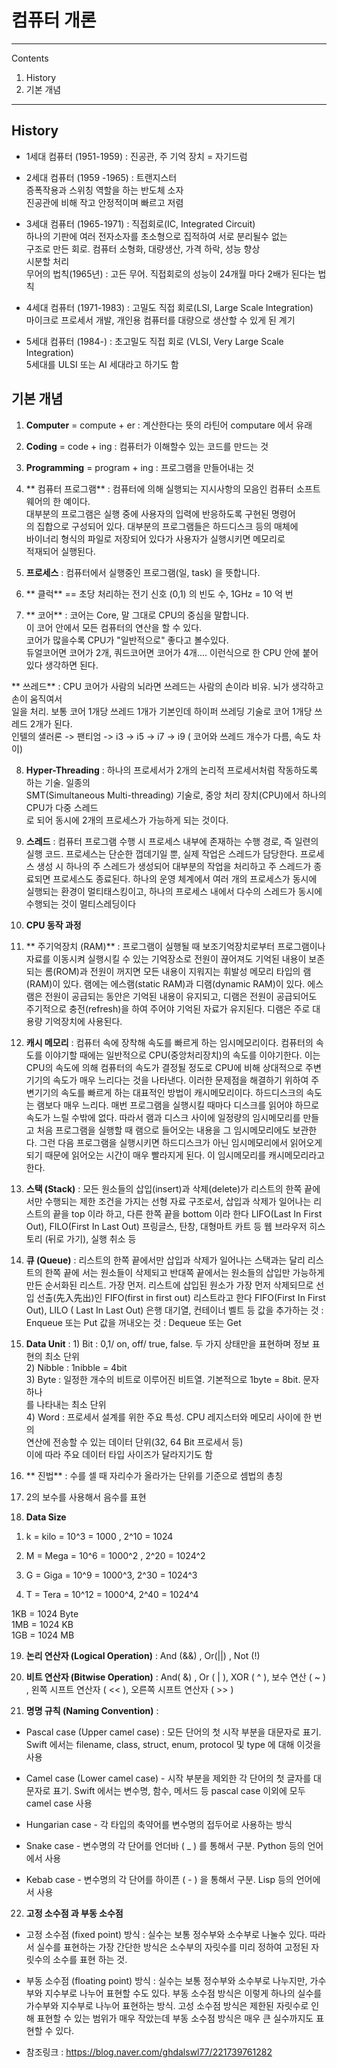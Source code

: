 # 컴퓨터 개론   

---

Contents    
1. History   
2. 기본 개념   

---   

## History   

- 1세대 컴퓨터 (1951-1959) : 진공관, 주 기억 장치 = 자기드럼     

- 2세대 컴퓨터 (1959 -1965) : 트랜지스터      
			      증폭작용과 스위칭 역할을 하는 반도체 소자   
			      진공관에 비해 작고 안정적이며 빠르고 저렴    

- 3세대 컴퓨터 (1965-1971) : 직접회로(IC, Integrated Circuit)    
			     하나의 기판에 여러 전자소자를 초소형으로 집적하여 서로 분리될수 없는    
			     구조로 만든 회로. 컴퓨터 소형화, 대량생산, 가격 하락,  성능 향상    
			     시분할 처리    
 			     무어의 법칙(1965년) : 고든 무어. 직접회로의 성능이 24개월 마다 2배가 된다는 법칙     

- 4세대 컴퓨터 (1971-1983) : 고밀도 직접 회로(LSI, Large Scale Integration)    
			     마이크로 프로세서 개발, 개인용 컴퓨터를 대량으로 생산할 수 있게 된 계기    

- 5세대 컴퓨터 (1984-) : 초고밀도 직접 회로 (VLSI, Very Large Scale Integration)     
	    	         5세대를 ULSI 또는 AI 세대라고 하기도 함    


## 기본 개념   

1. **Computer**  = compute + er : 계산한다는 뜻의 라틴어 computare 에서 유래    

2. **Coding** = code + ing : 	컴퓨터가 이해할수 있는 코드를 만드는 것     

3. **Programming**  = program + ing : 프로그램을 만들어내는 것     

4. ** 컴퓨터 프로그램** : 컴퓨터에 의해 실행되는 지시사항의 모음인 컴퓨터 소프트웨어의 한 예이다.    
	  	     대부분의 프로그램은 실행 중에 사용자의 입력에 반응하도록 구현된 명령어    
		     의 집합으로 구성되어 있다. 대부분의 프로그램들은 하드디스크 등의 매체에     
		     바이너리 형식의 파일로 저장되어 있다가 사용자가 실행시키면 메모리로      
		     적재되어 실행된다.      

5. **프로세스**  : 컴퓨터에서 실행중인 프로그램(일, task) 을 뜻합니다.     

6. ** 클럭** == 초당 처리하는 전기 신호 (0,1) 의 빈도 수, 1GHz = 10 억 번    

7. ** 코어** : 코어는 Core, 말 그대로 CPU의 중심을 말합니다.    
	  이 코어 안에서 모든 컴퓨터의 연산을 할 수 있다.    
	  코어가 많을수록 CPU가 "일반적으로" 좋다고 볼수있다.   
	  듀얼코어면 코어가 2개, 쿼드코어면 코어가 4개.... 이런식으로 한 CPU 안에 붙어있다 생각하면 된다.     

  ** 쓰레드** : CPU 코어가 사람의 뇌라면 쓰레드는 사람의 손이라 비유. 뇌가 생각하고 손이 움직여서    
	    일을 처리. 보통 코어 1개당 쓰레드 1개가 기본인데 하이퍼 쓰레딩 기술로 코어 1개당 쓰레드 2개가 된다.     
            인텔의 샐러론 -> 팬티엄 -> i3 -> i5 -> i7 -> i9 ( 코어와 쓰레드 개수가 다름, 속도 차이)     

8. **Hyper-Threading** : 하나의 프로세서가 2개의 논리적 프로세서처럼 작동하도록 하는 기술. 일종의     
		     SMT(Simultaneous Multi-threading) 기술로, 중앙 처리 장치(CPU)에서 하나의 CPU가 다중 스레드    
		     로 되어 동시에 2개의 프로세스가 가능하게 되는 것이다.        

9. **스레드** : 컴퓨터 프로그램 수행 시 프로세스 내부에 존재하는 수행 경로, 즉 일련의 실행 코드.     프로세스는 단순한 껍데기일 뿐, 실제 작업은 스레드가 담당한다.     프로세스 생성 시 하나의 주 스레드가 생성되어 대부분의 작업을 처리하고 주 스레드가 종료되면 프로세스도 종료된다.     하나의 운영 체계에서 여러 개의 프로세스가 동시에 실행되는 환경이 멀티태스킹이고, 하나의 프로세스 내에서 다수의 스레드가 동시에 수행되는 것이 멀티스레딩이다         

10. **CPU 동작 과정**   

11. ** 주기억장치 (RAM)** : 프로그램이 실행될 때 보조기억장치로부터 프로그램이나 자료를 이동시켜 실행시킬 수 있는 기억장소로 전원이 끊어져도 기억된 내용이 보존되는 롬(ROM)과 전원이 꺼지면 모든 내용이 지워지는 휘발성 메모리 타입의 램(RAM)이 있다. 램에는 에스램(static RAM)과 디램(dynamic RAM)이 있다. 에스램은 전원이 공급되는 동안은 기억된 내용이 유지되고, 디램은 전원이 공급되어도 주기적으로 충전(refresh)을 하여 주어야 기억된 자료가 유지된다. 디램은 주로 대용량 기억장치에 사용된다.    

12. **캐시 메모리** : 컴퓨터 속에 장착해 속도를 빠르게 하는 임시메모리이다. 컴퓨터의 속도를 이야기할 때에는 일반적으로 CPU(중앙처리장치)의 속도를 이야기한다. 이는 CPU의 속도에 의해 컴퓨터의 속도가 결정될 정도로 CPU에 비해 상대적으로 주변기기의 속도가 매우 느리다는 것을 나타낸다. 이러한 문제점을 해결하기 위하여 주변기기의 속도를 빠르게 하는 대표적인 방법이 캐시메모리이다. 하드디스크의 속도는 램보다 매우 느리다. 매번 프로그램을 실행시킬 때마다 디스크를 읽어야 하므로 속도가 느릴 수밖에 없다. 따라서 램과 디스크 사이에 일정량의 임시메모리를 만들고 처음 프로그램을 실행할 때 램으로 들어오는 내용을 그 임시메모리에도 보관한다. 그런 다음 프로그램을 실행시키면 하드디스크가 아닌 임시메모리에서 읽어오게 되기 때문에 읽어오는 시간이 매우 빨라지게 된다. 이 임시메모리를 캐시메모리라고 한다.    

13. **스택 (Stack)** : 모든 원소들의 삽입(insert)과 삭제(delete)가 리스트의 한쪽 끝에서만 수행되는 
		   제한 조건을 가지는 선형 자료 구조로서, 삽입과 삭제가 일어나는 리스트의 끝을 
      		   top 이라 하고, 다른 한쪽 끝을 bottom 이라 한다  LIFO(Last In First Out), FILO(First In Last Out)
		   프링글스, 탄창, 대형마트 카트 등
		   웹 브라우저 히스토리 (뒤로 가기), 실행 취소 등    

14. **큐 (Queue)** : 리스트의 한쪽 끝에서만 삽입과 삭제가 일어나는 스택과는 달리 리스트의 한쪽 끝에
	         서는 원소들이 삭제되고 반대쪽 끝에서는 원소들의 삽입만 가능하게 만든 
                 순서화된 리스트. 가장 먼저. 리스트에 삽입된 원소가 가장 먼저 삭제되므로 
                 선입 선출(先入先出)인 FIFO(first in first out) 리스트라고 한다 
    	         FIFO(First In First Out), LILO ( Last In Last Out)
		 은행 대기열, 컨테이너 벨트 등
	         값을 추가하는 것 : Enqueue 또는 Put
	         값을 꺼내오는 것 : Dequeue 또는 Get   

15. **Data Unit** : 1) Bit : 0,1/ on, off/ true, false. 두 가지 상태만을 표현하며 정보 표현의 최소 단위   
		    2) Nibble : 1nibble = 4bit     
		    3) Byte : 일정한 개수의 비트로 이루어진 비트열. 기본적으로 1byte = 8bit. 문자 하나    
			      를 나타내는 최소 단위     
		    4) Word : 프로세서 설계를 위한 주요 특성. CPU 레지스터와 메모리 사이에 한 번의    
		              연산에 전송할 수 있는 데이터 단위(32, 64 Bit 프로세서 등)      
			      이에 따라 주요 데이터 타입 사이즈가 달라지기도 함     

16. ** 진법** : 수를 셀 때 자리수가 올라가는 단위를 기준으로 셈법의 총칭     

17. 2의 보수를 사용해서 음수를 표현    

18. **Data Size**   

1) k = kilo = 10^3 = 1000 ,                  2^10 = 1024    

2) M = Mega = 10^6 = 1000^2  ,               2^20 = 1024^2      

3) G = Giga = 10^9 = 1000^3,                 2^30 = 1024^3      

4) T = Tera =  10^12 = 1000^4,               2^40 = 1024^4     

1KB = 1024 Byte     
1MB = 1024 KB      
1GB = 1024 MB         

19. **논리 연산자 (Logical Operation)**  : And (&&) , Or(||) , Not (!)    

20. **비트 연산자 (Bitwise Operation)** : And( &) , Or ( | ),  XOR ( ^ ),   보수 연산 ( ~ ) , 왼쪽 시프트 연산자 ( << ),
        오른쪽 시프트 연산자 ( >> )     

21. **명명 규칙 (Naming Convention)** :     

- Pascal case (Upper camel case) : 모든 단어의 첫 시작 부분을 대문자로 표기. Swift 에서는 filename, class, struct, enum, protocol 및 type 에 대해 이것을 사용    

- Camel case (Lower camel case) - 시작 부분을 제외한 각 단어의 첫 글자를 대문자로 표기. Swift 에서는 변수명, 함수, 메서드 등 pascal case 이외에 모두 camel case 사용    

- Hungarian case - 각 타입의 축약어를 변수명의 접두어로 사용하는 방식    

- Snake case - 변수명의 각 단어를 언더바 ( _ ) 를 통해서 구분. Python 등의 언어에서 사용    

- Kebab case - 변수명의 각 단어를 하이픈 ( - ) 을 통해서 구분. Lisp 등의 언어에서 사용     

22. **고정 소수점 과 부동 소수점**   

- 고정 소수점 (fixed point) 방식 : 실수는 보통 정수부와 소수부로 나눌수 있다. 따라서 실수를 표현하는 가장 간단한 방식은 소수부의 자릿수를 미리 정하여 고정된 자릿수의 소수를 표현 하는 것.     

- 부동 소수점 (floating point) 방식 : 실수는 보통 정수부와 소수부로 나누지만, 가수부와 지수부로 나누어 표현할 수도 있다. 부동 소수점 방식은 이렇게 하나의 실수를 가수부와 지수부로 나누어 표현하는 방식. 고성 소수점 방식은 제한된 자릿수로 인해  표현할 수 있는 범위가 매우 작았는데 부동 소수점 방식은 매우 큰 실수까지도 표현할 수 있다.     

* 참조링크 : <https://blog.naver.com/ghdalswl77/221739761282>    





